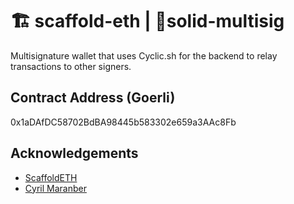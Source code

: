# 🏗 scaffold-eth | 🔮solid-multisig

Multisignature wallet that uses Cyclic.sh for the backend to relay transactions to other signers.

## Contract Address (Goerli)

0x1aDAfDC58702BdBA98445b583302e659a3AAc8Fb

## Acknowledgements

- [ScaffoldETH](https://github.com/scaffold-eth/scaffold-eth-challenges/tree/challenge-5-multisig)
- [Cyril Maranber](https://github.com/AntFrasier/Forke-scaffold-eth-challenges/tree/multiSigCm)
